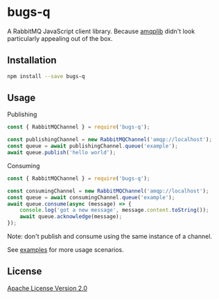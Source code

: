 # bugs-q

A RabbitMQ JavaScript client library. Because [amqplib](https://www.npmjs.com/package/amqplib) didn't look particularly appealing out of the box.

## Installation

```sh
npm install --save bugs-q
```

## Usage

Publishing
```js
const { RabbitMQChannel } = require('bugs-q');

const publishingChannel = new RabbitMQChannel('amqp://localhost');
const queue = await publishingChannel.queue('example');
await queue.publish('hello world');
```

Consuming
```js
const { RabbitMQChannel } = require('bugs-q');

const consumingChannel = new RabbitMQChannel('amqp://localhost');
const queue = await consumingChannel.queue('example');
await queue.consume(async (message) => {
    console.log('got a new message', message.content.toString());
    await queue.acknowledge(message);
});
```

Note: don't publish and consume using the same instance of a channel.

See [examples](./example.js) for more usage scenarios.

## License

[Apache License Version 2.0](./LICENSE)
